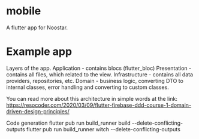 # mobile
A flutter app for Noostar.

# Example app
Layers of the app.
Application - contains blocs (flutter_bloc)
Presentation - contains all files, which related to the view.
Infrastructure - contains all data providers, repositories, etc.
Domain - business logic, converting DTO to internal classes, error handling and converting to custom classes.

You can read more about this architecture in simple words at the link:
https://resocoder.com/2020/03/09/flutter-firebase-ddd-course-1-domain-driven-design-principles/

Code generation 
flutter pub run build_runner build --delete-conflicting-outputs
flutter pub run build_runner witch --delete-conflicting-outputs 
